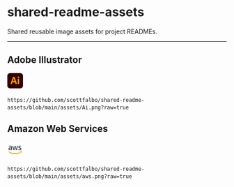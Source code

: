 # shared-readme-assets

Shared reusable image assets for project READMEs.

---

## Adobe Illustrator
<img src = "https://github.com/scottfalbo/shared-readme-assets/blob/main/assets/Ai.png?raw=true" height=35 />

`https://github.com/scottfalbo/shared-readme-assets/blob/main/assets/Ai.png?raw=true`


## Amazon Web Services
<img src = "https://github.com/scottfalbo/shared-readme-assets/blob/main/assets/aws.png?raw=true" height=35 />

`https://github.com/scottfalbo/shared-readme-assets/blob/main/assets/aws.png?raw=true`




